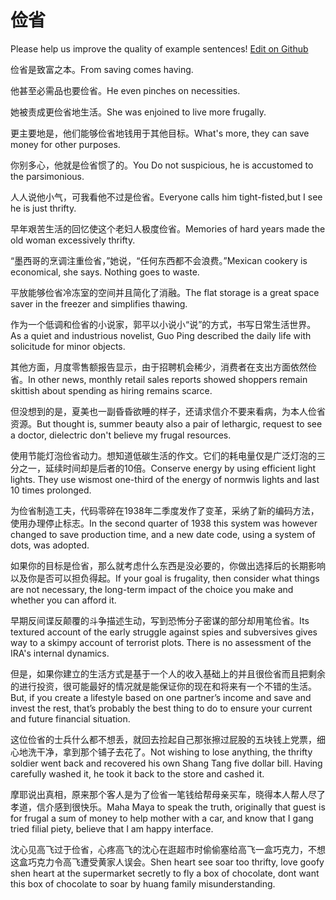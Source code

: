 # 俭省

Please help us improve the quality of example sentences! [Edit on Github](https://github.com/jiyushe/jiyu-example-sentence-source/blob/main/chinese/jiansheng.md)

<p><span class="chinese">俭省是致富之本。</span><span class="english">From saving comes having.</span></p>

<p><span class="chinese">他甚至必需品也要俭省。</span><span class="english">He even pinches on necessities.</span></p>

<p><span class="chinese">她被责成更俭省地生活。</span><span class="english">She was enjoined to live more frugally.</span></p>

<p><span class="chinese">更主要地是，他们能够俭省地钱用于其他目标。</span><span class="english">What's more, they can save money for other purposes.</span></p>

<p><span class="chinese">你别多心，他就是俭省惯了的。</span><span class="english">You Do not suspicious, he is accustomed to the parsimonious.</span></p>

<p><span class="chinese">人人说他小气，可我看他不过是俭省。</span><span class="english">Everyone calls him tight-fisted,but I see he is just thrifty.</span></p>

<p><span class="chinese">早年艰苦生活的回忆使这个老妇人极度俭省。</span><span class="english">Memories of hard years made the old woman excessively thrifty.</span></p>

<p><span class="chinese">“墨西哥的烹调注重俭省，”她说，“任何东西都不会浪费。”</span><span class="english">Mexican cookery is economical, she says. Nothing goes to waste.</span></p>

<p><span class="chinese">平放能够俭省冷冻室的空间并且简化了消融。</span><span class="english">The flat storage is a great space saver in the freezer and simplifies thawing.</span></p>

<p><span class="chinese">作为一个低调和俭省的小说家，郭平以小说小“说”的方式，书写日常生活世界。</span><span class="english">As a quiet and industrious novelist, Guo Ping described the daily life with solicitude for minor objects.</span></p>

<p><span class="chinese">其他方面，月度零售额报告显示，由于招聘机会稀少，消费者在支出方面依然俭省。</span><span class="english">In other news, monthly retail sales reports showed shoppers remain skittish about spending as hiring remains scarce.</span></p>

<p><span class="chinese">但没想到的是，夏美也一副昏昏欲睡的样子，还请求信介不要来看病，为本人俭省资源。</span><span class="english">But thought is, summer beauty also a pair of lethargic, request to see a doctor, dielectric don't believe my frugal resources.</span></p>

<p><span class="chinese">使用节能灯泡俭省动力。想知道低碳生活的作文。它们的耗电量仅是广泛灯泡的三分之一，延续时间却是后者的10倍。</span><span class="english">Conserve energy by using efficient light lights. They use wismost one-third of the energy of normwis lights and last 10 times prolonged.</span></p>

<p><span class="chinese">为俭省制造工夫，代码零碎在1938年二季度发作了变革，采纳了新的编码方法，使用办理停止标志。</span><span class="english">In the second quarter of 1938 this system was however changed to save production time, and a new date code, using a system of dots, was adopted.</span></p>

<p><span class="chinese">如果你的目标是俭省，那么就考虑什么东西是没必要的，你做出选择后的长期影响以及你是否可以担负得起。</span><span class="english">If your goal is frugality, then consider what things are not necessary, the long-term impact of the choice you make and whether you can afford it.</span></p>

<p><span class="chinese">早期反间谍反颠覆的斗争描述生动，写到恐怖分子密谋的部分却用笔俭省。</span><span class="english">Its textured account of the early struggle against spies and subversives gives way to a skimpy account of terrorist plots. There is no assessment of the IRA's internal dynamics.</span></p>

<p><span class="chinese">但是，如果你建立的生活方式是基于一个人的收入基础上的并且很俭省而且把剩余的进行投资，很可能最好的情况就是能保证你的现在和将来有一个不错的生活。</span><span class="english">But, if you create a lifestyle based on one partner’s income and save and invest the rest, that’s probably the best thing to do to ensure your current and future financial situation.</span></p>

<p><span class="chinese">这位俭省的士兵什么都不想丢，就回去捡起自己那张擦过屁股的五块钱上党票，细心地洗干净，拿到那个铺子去花了。</span><span class="english">Not wishing to lose anything, the thrifty soldier went back and recovered his own Shang Tang five dollar bill. Having carefully washed it, he took it back to the store and cashed it.</span></p>

<p><span class="chinese">摩耶说出真相，原来那个客人是为了俭省一笔钱给帮母亲买车，晓得本人帮人尽了孝道，信介感到很快乐。</span><span class="english">Maha Maya to speak the truth, originally that guest is for frugal a sum of money to help mother with a car, and know that I gang tried filial piety, believe that I am happy interface.</span></p>

<p><span class="chinese">沈心见高飞过于俭省，心疼高飞的沈心在逛超市时偷偷塞给高飞一盒巧克力，不想这盒巧克力令高飞遭受黄家人误会。</span><span class="english">Shen heart see soar too thrifty, love goofy shen heart at the supermarket secretly to fly a box of chocolate, dont want this box of chocolate to soar by huang family misunderstanding.</span></p>

